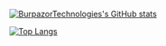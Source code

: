 [![BurpazorTechnologies's GitHub stats](https://github-readme-stats.vercel.app/api?username=BurpazorTechnologies&show_icons=true&theme=dark)](https://github.com/BurpazorTechnologies/github-readme-stats)

[![Top Langs](https://github-readme-stats.vercel.app/api/top-langs/?username=BurpazorTechnologies&layout=donut)](https://github.com/BurpazorTechnologies/github-readme-stats)
